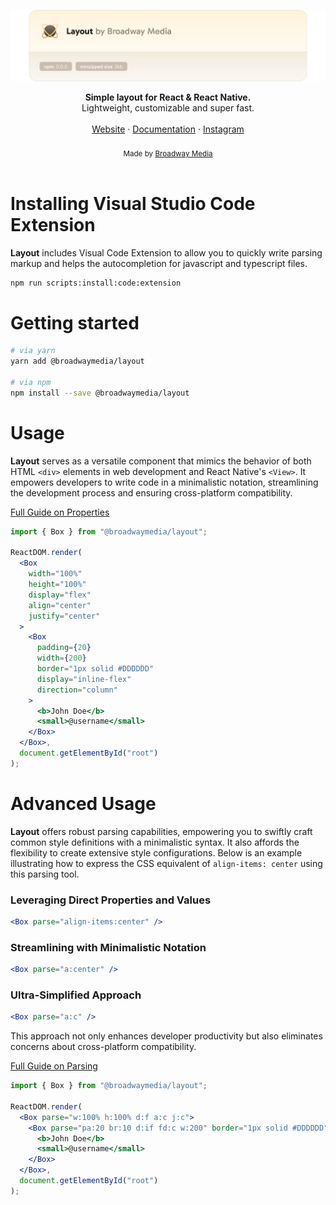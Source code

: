 <a href="https://github.com/bwymedia/layout"><img alt="layout" src="https://raw.githubusercontent.com/bwymedia/layout/master/docs/assets/header.svg"/></a>
<br />

<div align="center"><strong>Simple layout for React & React Native.</strong></div>
<div align="center">Lightweight, customizable and super fast.</div>
<br />
<div align="center">
<a href="https://broadwaymedia.com/">Website</a>
<span> · </span>
<a href="https://github.com/bwymedia/layout">Documentation</a>
<span> · </span>
<a href="https://www.instagram.com/broadwaymedia/">Instagram</a>
</div>
<br />
<div align="center">
  <sub>Made by <a href="https://broadwaymedia.com/">Broadway Media</a>‍</sub>
</div>
<br />

# Installing Visual Studio Code Extension

**Layout** includes Visual Code Extension to allow you to quickly write parsing markup and helps the autocompletion for javascript and typescript files.

```bash
npm run scripts:install:code:extension
```

# Getting started

```bash
# via yarn
yarn add @broadwaymedia/layout

# via npm
npm install --save @broadwaymedia/layout
```

# Usage

**Layout** serves as a versatile component that mimics the behavior of both HTML `<div>` elements in web development and React Native's `<View>`. It empowers developers to write code in a minimalistic notation, streamlining the development process and ensuring cross-platform compatibility.

<a href="https://github.com/bwymedia/layout/blob/master/docs/properties.md">Full Guide on Properties</a>

```jsx
import { Box } from "@broadwaymedia/layout";

ReactDOM.render(
  <Box
    width="100%"
    height="100%"
    display="flex"
    align="center"
    justify="center"
  >
    <Box
      padding={20}
      width={200}
      border="1px solid #DDDDDD"
      display="inline-flex"
      direction="column"
    >
      <b>John Doe</b>
      <small>@username</small>
    </Box>
  </Box>,
  document.getElementById("root")
);
```

# Advanced Usage

**Layout** offers robust parsing capabilities, empowering you to swiftly craft common style definitions with a minimalistic syntax. It also affords the flexibility to create extensive style configurations. Below is an example illustrating how to express the CSS equivalent of `align-items: center` using this parsing tool.

### Leveraging Direct Properties and Values

```jsx
<Box parse="align-items:center" />
```

### Streamlining with Minimalistic Notation

```jsx
<Box parse="a:center" />
```

### Ultra-Simplified Approach

```jsx
<Box parse="a:c" />
```

This approach not only enhances developer productivity but also eliminates concerns about cross-platform compatibility.

<a href="https://github.com/bwymedia/layout/blob/master/docs/parsing.md">Full Guide on Parsing</a>

```jsx
import { Box } from "@broadwaymedia/layout";

ReactDOM.render(
  <Box parse="w:100% h:100% d:f a:c j:c">
    <Box parse="pa:20 br:10 d:if fd:c w:200" border="1px solid #DDDDDD">
      <b>John Doe</b>
      <small>@username</small>
    </Box>
  </Box>,
  document.getElementById("root")
);
```
